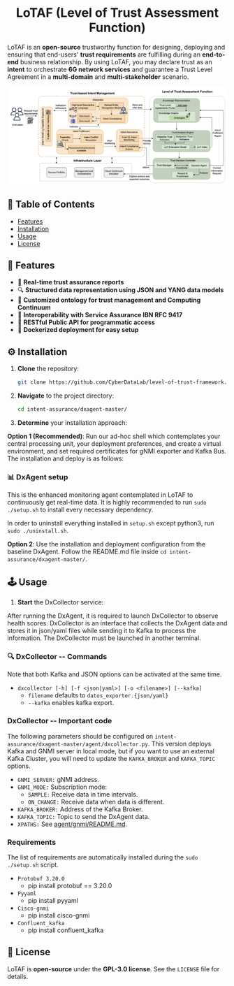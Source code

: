 <h1 align="center">LoTAF (Level of Trust Assessment Function)</h1>

LoTAF is an **open-source** trustworthy function for designing, deploying and ensuring that end-users' **trust requirements** are fulfilling during an **end-to-end** business relationship. By using LoTAF, you may declare trust as an **intent** to orchestrate **6G network services** and guarantee a Trust Level Agreement in a **multi-domain** and **multi-stakeholder** scenario. 

![Framework](https://github.com/CyberDataLab/level-of-trust-framework/blob/main/LoT_architecture.png)

## 📑 Table of Contents

- [Features](#features)
- [Installation](#installation)
- [Usage](#usage)
- [License](#📜license)

## 🔧 Features

- 📡 **Real-time trust assurance reports**  
- 🔍 **Structured data representation using JSON and YANG data models**  
- 🧠 **Customized ontology for trust management and Computing Continuum**  
- 🔗 **Interoperability with Service Assurance IBN RFC 9417**  
- 🚀 **RESTful Public API for programmatic access**  
- 🐳 **Dockerized deployment for easy setup**  

## ⚙️ Installation

1. **Clone** the repository:
   ```bash
   git clone https://github.com/CyberDataLab/level-of-trust-framework.git

2. **Navigate** to the project directory:
    ```bash
    cd intent-assurance/dxagent-master/

3. **Determine** your installation approach:

**Option 1 (Recommended)**: Run our ad-hoc shell which contemplates your central processing unit, your deployment preferences, and create a virtual environment, and set required certificates for gNMI exporter and Kafka Bus. The installation and deploy is as follows:

### 📊 DxAgent setup

This is the enhanced monitoring agent contemplated in LoTAF to continuously get real-time data. It is highly recommended to run `sudo ./setup.sh` to install every necessary dependency.

In order to uninstall everything installed in `setup.sh` except python3, run `sudo ./uninstall.sh`.

**Option 2**: Use the installation and deployment configuration from the baseline DxAgent. Follow the README.md file inside `cd intent-assurance/dxagent-master/`.

## 🕹️ Usage

1. **Start** the DxCollector service:

After running the DxAgent, it is required to launch DxCollector to observe health scores. DxCollector is an interface that collects the DxAgent data and stores it in json/yaml files while sending it to Kafka to process the information. The DxCollector must be launched in another terminal.

### 🔍 DxCollector -- Commands

Note that both Kafka and JSON options can be activated at the same time.

* `dxcollector [-h] [-f <json|yaml>] [-o <filename>] [--kafka]`
   * `filename` defaults to `datos_exporter.{json/yaml}` 
   * `--kafka` enables kafka export.

### DxCollector -- Important code

The following parameters should be configured on `intent-assurance/dxagent-master/agent/dxcollector.py`. This version deploys Kafka and GNMI server in local mode, but if you want to use an external Kafka Cluster, you will need to update the `KAFKA_BROKER` and `KAFKA_TOPIC` options.

* `GNMI_SERVER:` gNMI address.
* `GNMI_MODE:` Subscription mode:
   * `SAMPLE:` Receive data in time intervals.
   * `ON_CHANGE:` Receive data when data is different.
* `KAFKA_BROKER:` Address of the Kafka Broker.
* `KAFKA_TOPIC:` Topic to send the DxAgent data. 
* `XPATHS:` See [agent/gnmi/README.md](https://github.com/ekorian/dxagent/tree/master/agent/gnmi).

### Requirements
The list of requirements are automatically installed during the `sudo ./setup.sh` script.

* `Protobuf 3.20.0`
   * pip install protobuf == 3.20.0
* `Pyyaml`  
   * pip install pyyaml
* `Cisco-gnmi`
   * pip install cisco-gnmi
* `Confluent_kafka`
   * pip install confluent_kafka

## 📜 License

LoTAF is **open-source** under the **GPL-3.0 license**. See the `LICENSE` file for details.


